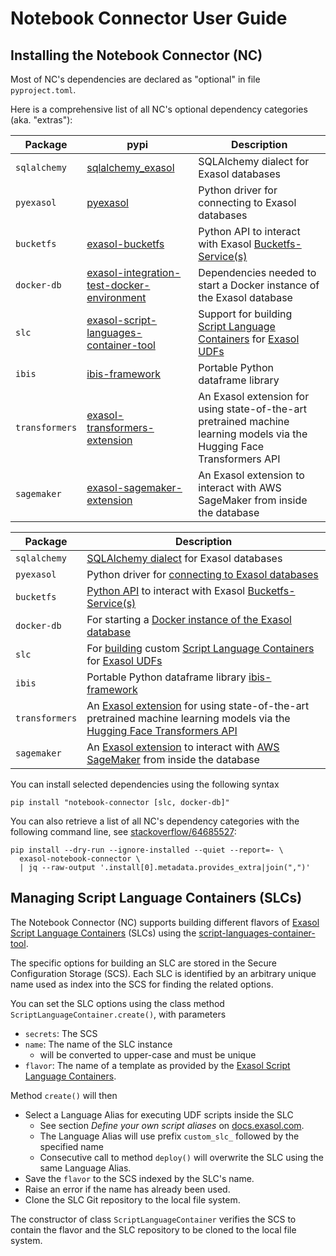 # Notebook Connector User Guide

## Installing the Notebook Connector (NC)

Most of NC's dependencies are declared as "optional" in file `pyproject.toml`.

Here is a comprehensive list of all NC's optional dependency categories (aka. "extras"):

| Package | pypi | Description |
|---------|------|-------------|
| `sqlalchemy`   | [sqlalchemy_exasol](https://pypi.org/project/sqlalchemy_exasol/) | SQLAlchemy dialect for Exasol databases |
| `pyexasol`     | [pyexasol](https://pypi.org/project/pyexasol/) | Python driver for connecting to Exasol databases |
| `bucketfs`     | [exasol-bucketfs](https://pypi.org/project/exasol-bucketfs/) | Python API to interact with Exasol [Bucketfs-Service(s)](https://docs.exasol.com/db/latest/database_concepts/bucketfs/bucketfs.htm) |
| `docker-db`    | [exasol-integration-test-docker-environment](https://pypi.org/project/exasol-integration-test-docker-environment/) | Dependencies needed to start a Docker instance of the Exasol database |
| `slc`          | [exasol-script-languages-container-tool](https://pypi.org/project/exasol-script-languages-container-tool/) | Support for building [Script Language Containers](https://github.com/exasol/script-languages-release) for [Exasol UDFs](https://docs.exasol.com/db/7.1/database_concepts/udf_scripts.htm) |
| `ibis`         | [ibis-framework](https://pypi.org/project/ibis-framework/) | Portable Python dataframe library |
| `transformers` | [exasol-transformers-extension](https://pypi.org/project/exasol-transformers-extension/) | An Exasol extension for using state-of-the-art pretrained machine learning models via the Hugging Face Transformers API |
| `sagemaker`    | [exasol-sagemaker-extension](https://pypi.org/project/exasol-sagemaker-extension/) | An Exasol extension to interact with AWS SageMaker from inside the database |

<!-- Alternative variant inlining column "pypi" -->

| Package        | Description                                                                                                                                                                                                                                                   |
|----------------|---------------------------------------------------------------------------------------------------------------------------------------------------------------------------------------------------------------------------------------------------------------|
| `sqlalchemy`   | [SQLAlchemy dialect](https://pypi.org/project/sqlalchemy_exasol/) for Exasol databases                                                                                                                                                                        |
| `pyexasol`     | Python driver for [connecting to Exasol databases](https://pypi.org/project/pyexasol/)                                                                                                                                                                        |
| `bucketfs`     | [Python API](https://pypi.org/project/exasol-bucketfs/) to interact with Exasol [Bucketfs-Service(s)](https://docs.exasol.com/db/latest/database_concepts/bucketfs/bucketfs.htm)                                                                              |
| `docker-db`    | For starting a [Docker instance of the Exasol database](https://pypi.org/project/exasol-integration-test-docker-environment/)                                                                                                                                 |
| `slc`          | For [building](https://pypi.org/project/exasol-script-languages-container-tool/) custom [Script Language Containers](https://github.com/exasol/script-languages-release) for [Exasol UDFs](https://docs.exasol.com/db/7.1/database_concepts/udf_scripts.htm)  |
| `ibis`         | Portable Python dataframe library [ibis-framework](https://pypi.org/project/ibis-framework/)                                                                                                                                                                  |
| `transformers` | An [Exasol extension](https://pypi.org/project/exasol-transformers-extension/) for using state-of-the-art pretrained machine learning models via the [Hugging Face Transformers API](https://github.com/huggingface/transformers)                                                                            |
| `sagemaker`    | An [Exasol extension](https://pypi.org/project/exasol-sagemaker-extension/) to interact with [AWS SageMaker](https://pypi.org/project/sagemaker/) from inside the database                                                                                                                           |

You can install selected dependencies using the following syntax
```shell
pip install "notebook-connector [slc, docker-db]"
```

You can also retrieve a list of all NC's dependency categories with the following command line, see [stackoverflow/64685527](https://stackoverflow.com/questions/64685527/pip-install-with-all-extras):

```shell
pip install --dry-run --ignore-installed --quiet --report=- \
  exasol-notebook-connector \
  | jq --raw-output '.install[0].metadata.provides_extra|join(",")'
```

## Managing Script Language Containers (SLCs)

The Notebook Connector (NC) supports building different flavors of [Exasol Script Language Containers](https://github.com/exasol/script-languages-release) (SLCs) using the [script-languages-container-tool](https://github.com/exasol/script-languages-container-tool).

The specific options for building an SLC are stored in the Secure Configuration Storage (SCS).  Each SLC is identified by an arbitrary unique name used as index into the SCS for finding the related options.

You can set the SLC options using the class method `ScriptLanguageContainer.create()`, with parameters
* `secrets`: The SCS
* `name`: The name of the SLC instance
  * will be converted to upper-case and must be unique
* `flavor`: The name of a template as provided by the [Exasol Script Language Containers](https://github.com/exasol/script-languages-release).

Method `create()` will then
* Select a Language Alias for executing UDF scripts inside the SLC
  * See section _Define your own script aliases_ on [docs.exasol.com](https://docs.exasol.com/db/latest/database_concepts/udf_scripts/adding_new_packages_script_languages.htm).
  * The Language Alias will use prefix `custom_slc_` followed by the specified name
  * Consecutive call to method `deploy()` will overwrite the SLC using the same Language Alias.
* Save the `flavor` to the SCS indexed by the SLC's name.
* Raise an error if the name has already been used.
* Clone the SLC Git repository to the local file system.

The constructor of class `ScriptLanguageContainer` verifies the SCS to contain the flavor and the SLC repository to be cloned to the local file system.

